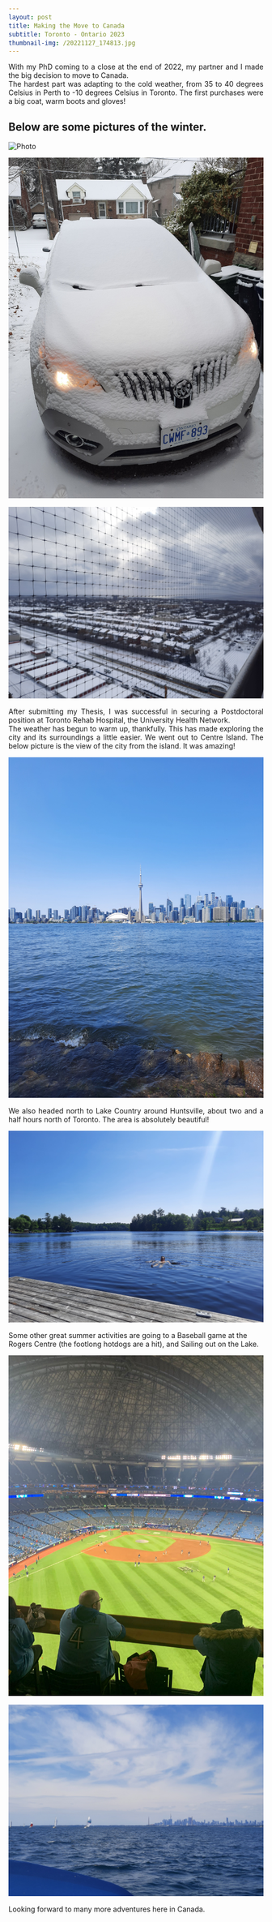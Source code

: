 ```yaml
---
layout: post
title: Making the Move to Canada
subtitle: Toronto - Ontario 2023
thumbnail-img: /20221127_174813.jpg
---
```


<div align="justify"> With my PhD coming to a close at the end of 2022, my partner and I made the big decision to move to Canada.</div>

<div align="justify"> The hardest part was adapting to the cold weather, from 35 to 40 degrees Celsius in Perth to -10 degrees Celsius in Toronto. The first purchases were a big coat, warm boots and gloves!</div> 

## Below are some pictures of the winter.

![Photo](/20221116_073528.jpg)

![Photo](/20221211_103321.jpg)

![Photo](/20230225_092228.jpg)

<div align="justify"> After submitting my Thesis, I was successful in securing a Postdoctoral position at Toronto Rehab Hospital, the University Health Network.</div>

<div align="justify"> The weather has begun to warm up, thankfully. This has made exploring the city and its surroundings a little easier. We went out to Centre Island. The below picture is the view of the city from the island. It was amazing!</div>

![Photo](/20230527_142906.jpg)

<div align="justify"> We also headed north to Lake Country around Huntsville, about two and a half hours north of Toronto. The area is absolutely beautiful!</div>

![Photo](/20230603_161421.jpg)

Some other great summer activities are going to a Baseball game at the Rogers Centre (the footlong hotdogs are a hit), and Sailing out on the Lake.</div>

![Photo](/IMG-20230428-WA0002.jpg)

![Photo](/20230708_123516.jpg)

Looking forward to many more adventures here in Canada.</div>
